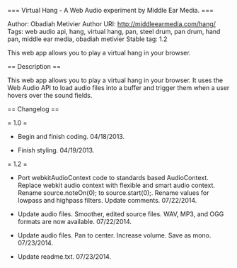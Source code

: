 === Virtual Hang - A Web Audio experiment by Middle Ear Media. ===

Author: Obadiah Metivier
Author URI: http://middleearmedia.com/hang/
Tags: web audio api, hang, virtual hang, pan, steel drum, pan drum, hand pan, middle ear media, obadiah metivier
Stable tag: 1.2

This web app allows you to play a virtual hang in your browser.

== Description ==

This web app allows you to play a virtual hang in your browser. It uses the Web Audio API to load audio files into a buffer and trigger them when a user hovers over the sound fields.

== Changelog ==

= 1.0 =
* Begin and finish coding. 04/18/2013.

* Finish styling. 04/19/2013.

= 1.2 =

* Port webkitAudioContext code to standards based AudioContext. Replace webkit audio context with flexible and smart audio context. Rename source.noteOn(0); to source.start(0);. Rename values for lowpass and highpass filters. Update comments. 07/22/2014.

* Update audio files. Smoother, edited source files. WAV, MP3, and OGG formats are now available. 07/22/2014.

* Update audio files. Pan to center. Increase volume. Save as mono. 07/23/2014.

* Update readme.txt. 07/23/2014.